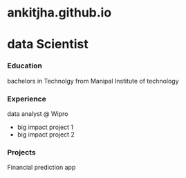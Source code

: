 # ankitjha.github.io

# data Scientist


### Education
bachelors in Technolgy from Manipal Institute of technology

### Experience
data analyst @ Wipro
- big impact project 1
- big impact project 2

### Projects
Financial prediction app
